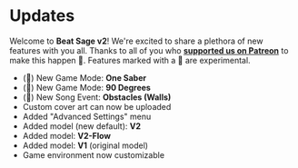 # Updates

Welcome to **Beat Sage v2**! We're excited to share a plethora of new features with you all. Thanks to all of you who **[supported us on Patreon](https://www.patreon.com/beatsage)** to make this happen 💟. Features marked with a 🧪 are experimental.
* (🧪) New Game Mode: **One Saber**
* (🧪) New Game Mode: **90 Degrees**
* (🧪) New Song Event: **Obstacles (Walls)**
* Custom cover art can now be uploaded
* Added "Advanced Settings" menu
* Added model (new default): **V2**
* Added model: **V2-Flow**
* Added model: **V1** (original model)
* Game environment now customizable
